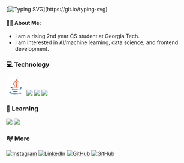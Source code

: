 [![Typing SVG](https://readme-typing-svg.herokuapp.com?size=25&lines=Hi%2C+I'm+Daniel+Duan!)](https://git.io/typing-svg)

<!-- <img align="right" src="https://c.tenor.com/OwA9Jzdq0CkAAAAM/love-fast.gif"> -->

<!-- ![Top Langs](https://github-readme-stats.vercel.app/api/top-langs/?username=potofuu&layout=compact) -->
<!-- <img align="right" src="https://github-readme-stats.vercel.app/api/top-langs/?username=potofuu&layout=compact"> -->
####  👨‍💻 About Me: 

- I am a rising 2nd year CS student at Georgia Tech.  
- I am interested in AI/machine learning, data science, and frontend development.  

<div>
  <h3> 💻 Technology </h3>
  <p>
   <img src="https://raw.githubusercontent.com/nullptr7/nullptr7/master/resources/java-gif.gif" width="50">
   <img src="https://media3.giphy.com/media/ln7z2eWriiQAllfVcn/200w.webp" width="50">
   <img src="https://i.giphy.com/media/LMt9638dO8dftAjtco/200.webp"   width="50">
   <img src="https://i.giphy.com/media/eNAsjO55tPbgaor7ma/200w.webp" width="50">
<!--     <img src="https://media.giphy.com/media/kH1DBkPNyZPOk0BxrM/giphy.gif" width="100"> -->
  <p>
</div> 


<div>
  <h3> 🌱 Learning </h3>
  <img src="https://i.redd.it/tu3gt6ysfxq71.png" width="50">
  <img src="https://upload.wikimedia.org/wikipedia/commons/thumb/1/18/ISO_C%2B%2B_Logo.svg/800px-ISO_C%2B%2B_Logo.svg.png" width="45"> 
<!--   <img src="https://www.insights-solutions.com/wp-content/uploads/2018/11/SQL.png" width="60"> -->
</div>

<div>
  <h3> 📪 More </h3>
  <a href="https://www.instagram.com/dan.duan/" target="_blank"><img src="https://raw.githubusercontent.com/arturssmirnovs/arturssmirnovs/master/ig.png" alt="Instagram" width="30"></a>
  <a href="https://www.linkedin.com/in/dlduan/" target="_blank"><img src="https://raw.githubusercontent.com/arturssmirnovs/arturssmirnovs/master/in.png" alt="LinkedIn" width="30"></a>
  <a href="https://github.com/potofuu" target="_blank"><img src="https://raw.githubusercontent.com/arturssmirnovs/arturssmirnovs/master/git.png" alt="GitHub" width="30"></a>
  <a href="https://potofuu.github.io/" target="_blank"><img src="https://raw.githubusercontent.com/arturssmirnovs/arturssmirnovs/master/www.png" alt="GitHub" width="30"></a>
</div>


